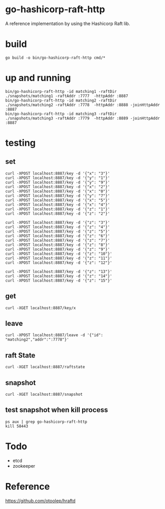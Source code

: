 # go-hashicorp-raft-http
A reference implementation by using the Hashicorp Raft lib.

# build
```
go build -o bin/go-hashicorp-raft-http cmd/*
```

# up and running
```
bin/go-hashicorp-raft-http -id matching1 -raftDir ./snapshots/matching1 -raftAddr :7777  -httpAddr :8887
bin/go-hashicorp-raft-http -id matching2 -raftDir ./snapshots/matching2 -raftAddr :7778  -httpAddr :8888 -joinHttpAddr :8887
bin/go-hashicorp-raft-http -id matching3 -raftDir ./snapshots/matching3 -raftAddr :7779  -httpAddr :8889 -joinHttpAddr :8887
```

# testing

## set
```
curl -XPOST localhost:8887/key -d '{"x": "3"}'
curl -XPOST localhost:8887/key -d '{"y": "1"}'
curl -XPOST localhost:8887/key -d '{"y": "9"}'
curl -XPOST localhost:8887/key -d '{"x": "2"}'
curl -XPOST localhost:8887/key -d '{"x": "0"}'
curl -XPOST localhost:8887/key -d '{"y": "7"}'
curl -XPOST localhost:8887/key -d '{"x": "5"}'
curl -XPOST localhost:8887/key -d '{"x": "4"}'
curl -XPOST localhost:8887/key -d '{"z": "1"}'
curl -XPOST localhost:8887/key -d '{"z": "2"}'

curl -XPOST localhost:8887/key -d '{"z": "3"}'
curl -XPOST localhost:8887/key -d '{"z": "4"}'
curl -XPOST localhost:8887/key -d '{"z": "5"}'
curl -XPOST localhost:8887/key -d '{"z": "6"}'
curl -XPOST localhost:8887/key -d '{"z": "7"}'
curl -XPOST localhost:8887/key -d '{"z": "8"}'
curl -XPOST localhost:8887/key -d '{"z": "9"}'
curl -XPOST localhost:8887/key -d '{"z": "10"}'
curl -XPOST localhost:8887/key -d '{"z": "11"}'
curl -XPOST localhost:8887/key -d '{"z": "12"}'

curl -XPOST localhost:8887/key -d '{"z": "13"}'
curl -XPOST localhost:8887/key -d '{"z": "14"}'
curl -XPOST localhost:8887/key -d '{"z": "15"}'
```

## get
```
curl -XGET localhost:8887/key/x
```

## leave
```
curl -XPOST localhost:8887/leave -d '{"id": "matching2","addr":":7778"}'
```

## raft State
```
curl -XGET localhost:8887/raftstate
```

## snapshot
```
curl -XGET localhost:8887/snapshot
```

## test snapshot when kill process
```
ps aux | grep go-hashicorp-raft-http
kill 58443
```

# Todo
* etcd
* zookeeper

# Reference
https://github.com/otoolep/hraftd
